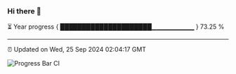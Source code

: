 ### Hi there 👋

⏳ Year progress { █████████████████████▁▁▁▁▁▁▁▁▁ } 73.25 %

---

⏰ Updated on Wed, 25 Sep 2024 02:04:17 GMT

![Progress Bar CI](https://github.com/IshwaranRudhara/GIT-ACTION/workflows/Progress%20Bar%20CI/badge.svg)
